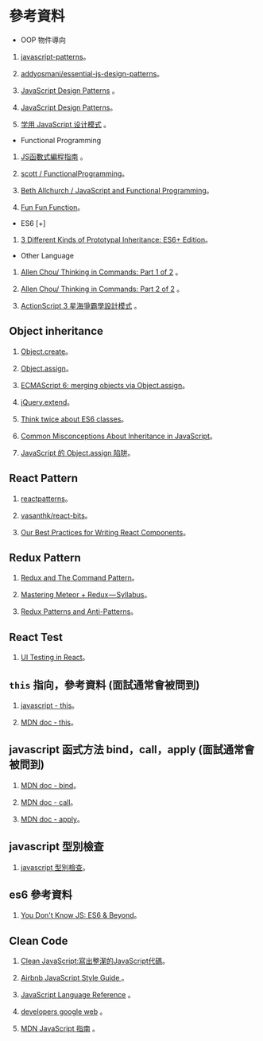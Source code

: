 # 參考資料

+ OOP 物件導向


1. [javascript-patterns](http://shichuan.github.io/javascript-patterns/)。

2. [addyosmani/essential-js-design-patterns](https://github.com/addyosmani/essential-js-design-patterns)。

3. [JavaScript Design Patterns](http://www.dofactory.com/javascript/design-patterns) 。

4. [JavaScript Design Patterns](https://www.joezimjs.com/javascript/javascript-design-patterns-singleton/)。

5. [学用 JavaScript 设计模式](http://wiki.jikexueyuan.com/project/javascript-design-patterns/) 。



+ Functional Programming

1. [JS函數式編程指南](https://www.gitbook.com/book/llh911001/mostly-adequate-guide-chinese/details) 。

2. [scott / FunctionalProgramming](http://scott.sauyet.com/Javascript/Talk/FunctionalProgramming/)。

3. [Beth Allchurch / JavaScript and Functional Programming](https://bethallchurch.github.io/JavaScript-and-Functional-Programming/)。

4. [Fun Fun Function](https://medium.com/humans-create-software)。

* ES6 [+]


1. [3 Different Kinds of Prototypal Inheritance: ES6+ Edition](https://medium.com/javascript-scene/3-different-kinds-of-prototypal-inheritance-es6-edition-32d777fa16c9)。


* Other Language

1. [Allen Chou/ Thinking in Commands: Part 1 of 2](https://code.tutsplus.com/tutorials/thinking-in-commands-part-1-of-2--active-3383) 。

2. [Allen Chou/ Thinking in Commands: Part 2 of 2](https://code.tutsplus.com/tutorials/thinking-in-commands-part-2-of-2--active-3537) 。

3. [ActionScript 3 星海爭霸學設計模式](https://www.youtube.com/playlist?list=PL8B19C3040F6381A2) 。


## Object inheritance

1. [Object.create](https://developer.mozilla.org/zh-TW/docs/Web/JavaScript/Reference/Global_Objects/Object/create)。

2. [Object.assign](https://developer.mozilla.org/zh-TW/docs/Web/JavaScript/Reference/Global_Objects/Object/assign)。

3. [ECMAScript 6: merging objects via Object.assign](http://2ality.com/2014/01/object-assign.html)。

4. [jQuery.extend](https://api.jquery.com/jquery.extend/)。

5. [Think twice about ES6 classes](http://christianalfoni.github.io/javascript/2015/01/01/think-twice-about-classes.html)。

6. [Common Misconceptions About Inheritance in JavaScript](https://medium.com/javascript-scene/common-misconceptions-about-inheritance-in-javascript-d5d9bab29b0a)。

7. [JavaScript 的 Object.assign 陷阱](https://jigsawye.com/2015/10/06/javascript-object-assign/)。



## React Pattern

1. [reactpatterns](https://github.com/chantastic/reactpatterns.com)。

2. [vasanthk/react-bits](https://github.com/vasanthk/react-bits?utm_source=mybridge&utm_medium=blog&utm_campaign=read_more)。

3. [Our Best Practices for Writing React Components](https://docs.wso2.com/display/AM200/apidocs/store/#!/operations#ApplicationCollection#applicationsGet)。



## Redux Pattern

1. [Redux and The Command Pattern](https://medium.com/front-end-developers/the-command-pattern-c51292e22ea7)。

2. [Mastering Meteor + Redux — Syllabus](https://medium.com/modern-user-interfaces/mastering-meteor-redux-syllabus-9bf9e1515cbf)。

3. [Redux Patterns and Anti-Patterns](https://tech.affirm.com/redux-patterns-and-anti-patterns-7d80ef3d53bc)。



## React Test

1. [UI Testing in React](https://voice.kadira.io/ui-testing-in-react-74fd90a5d58b)。



## ```this``` 指向，參考資料 (面試通常會被問到)

1. [javascript - this](https://software.intel.com/zh-cn/blogs/2013/10/09/javascript-this)。

2. [MDN doc - this](https://developer.mozilla.org/en-US/docs/Web/JavaScript/Reference/Operators/this)。



## javascript 函式方法 bind，call，apply (面試通常會被問到)

1. [MDN doc - bind](https://developer.mozilla.org/en-US/docs/Web/JavaScript/Reference/Global_Objects/Function/bind)。

2. [MDN doc - call](https://developer.mozilla.org/en-US/docs/Web/JavaScript/Reference/Global_Objects/Function/call)。

3. [MDN doc - apply](https://developer.mozilla.org/en-US/docs/Web/JavaScript/Reference/Global_Objects/Function/apply)。



## javascript 型別檢查

1. [javascript 型別檢查](https://developer.mozilla.org/zh-TW/docs/Web/JavaScript/Reference/Operators/typeof)。


## es6 參考資料

1. [You Don't Know JS: ES6 & Beyond](https://github.com/getify/You-Dont-Know-JS/tree/master/es6%20%26%20beyond)。


## Clean Code

1. [Clean JavaScript:寫出整潔的JavaScript代碼](https://segmentfault.com/a/1190000008039771#articleHeader0)。

2. [Airbnb JavaScript Style Guide ](https://github.com/airbnb/javascript) 。

3. [JavaScript Language Reference](https://docs.microsoft.com/en-us/scripting/javascript/javascript-language-reference) 。

4. [developers google web](https://developers.google.com/web/) 。

5. [MDN JavaScript 指南](https://developer.mozilla.org/zh-TW/docs/Web/JavaScript/Guide) 。




